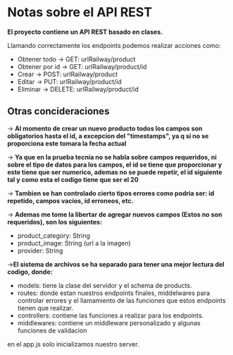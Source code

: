 # Notas sobre el API REST

**El proyecto contiene un API REST basado en clases.**

Llamando correctamente los endpoints podemos realizar acciones como:

* Obtener todo      -> GET:     urlRailway/product
* Obtener por id    -> GET:     urlRailway/product/id
* Crear             -> POST:    urlRailway/product
* Editar            -> PUT:     urlRailway/product/id
* Eliminar          -> DELETE:  urlRailway/product/id

## Otras concideraciones

-> **Al momento de crear un nuevo producto todos los campos son obligatorios hasta el id, a excepcion del "timestamps", ya q si no se proporciona este tomara la fecha actual**

-> **Ya que en la prueba tecnia no se habla sobre campos requeridos, ni sobre el tipo de datos para los campos, el id se tiene que proporcionar y este tiene que ser numerico, ademas no se puede repetir, el id siguiente tal y como esta el codigo tiene que ser el 20**

-> **Tambien se han controlado cierto tipos errores como podria ser: id repetido, campos vacios, id erroneos, etc.**

-> **Ademas me tome la libertar de agregar nuevos campos (Estos no son requeridos), son los siguientes:**
* product_category: String
* product_image: String (url a la imagen)
* provider: String

->**El sistema de archivos se ha separado para tener una mejor lectura del codigo, donde:**

* models: tiene la clase del servidor y el schema de products.
* routes: donde estan nuestros endpoints finales, middelwares para controlar errores y el llamamiento de las funciones que estos endpoints tienen que realizar.
* controllers: contiene las funciones a realizar para los endpoints.
* middlewares: contiene un middleware personalizado y algunas funciones de validacion

en el app.js solo inicializamos nuestro server.
